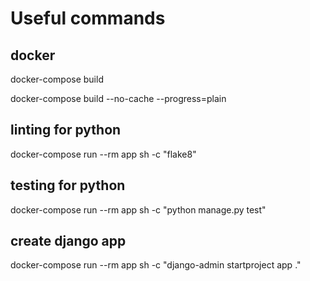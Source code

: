 
# Useful commands

## docker 
docker-compose build

docker-compose build --no-cache --progress=plain

## linting for python

docker-compose run --rm app sh -c "flake8"

## testing for python

docker-compose run --rm app sh -c "python manage.py test"

## create django app

docker-compose run --rm app sh -c "django-admin startproject app ."